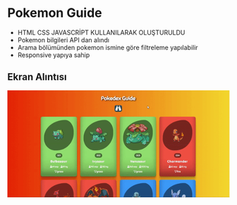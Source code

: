 <h1>Pokemon Guide</h1>

- HTML CSS JAVASCRİPT KULLANILARAK OLUŞTURULDU
- Pokemon bilgileri API dan alındı
- Arama bölümünden pokemon ismine göre filtreleme yapılabilir
- Responsive yapıya sahip

<h2>Ekran Alıntısı</h2>

![](/Pokemon.gif)
